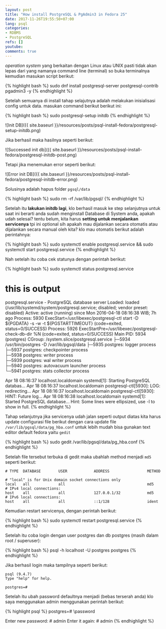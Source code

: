 ```yaml
---
layout: post
title: "How install PostgreSQL & PgAdmin3 in Fedora 25"
date: 2017-11-26T19:55:50+07:00
lang: psql
categories:
- RDBMS
- PostgreSQL
refs: []
youtube: 
comments: true
---
```


_operation system_ yang berkaitan dengan Linux atau UNIX pasti tidak akan lepas dari yang namanya command line (terminal) so buka terminalnya kemudian masukan script berikut:

{% highlight bash %}
sudo dnf install postgresql-server postgresql-contrib pgadmin3 -y
{% endhighlight %}

Setelah semuanya di install tahap selajutnya adalah melakukan inisialisasi config untuk data. masukan command berikut berikut ini:

{% highlight bash %}
sudo postgresql-setup initdb
{% endhighlight %}

![Init DB]({{ site.baseurl }}/resources/posts/psql-install-fedora/postgresql-setup-initdb.png)

Jika berhasil maka hasilnya seperti berikut:

![Successed init db]({{ site.baseurl }}/resources/posts/psql-install-fedora/postgresql-initdb-post.png)

Tetapi jika menemukan error seperti berikut:

![Error init DB]({{ site.baseurl }}/resources/posts/psql-install-fedora/postgresql-initdb-error.png)

Solusinya adalah hapus folder `pgsql/data`

{% highlight bash %}
sudo rm -rf /var/lib/pgsql/
{% endhighlight %}

Setelah itu **lakukan initdb lagi**, klo berhasil masuk ke step selanjutnya untuk saat ini berarti anda sudah menginstall Database di System anda, apakah udah selesai? tentu belum, kita harus **setting untuk menjalankan servicenya** tpi ini optional sih apakah mau dijalankan secara otomatis atau dijalankan secara manual oleh kita? klo mau otomatis berikut adalah perintahnya:

{% highlight bash %}
sudo systemctl enable postgresql.service && sudo systemctl start postgresql.service
{% endhighlight %}

Nah setelah itu coba cek statunya dengan perintah berikut:

{% highlight bash %}
sudo systemctl status postgresql.service
# this is output
postgresql.service - PostgreSQL database server
   Loaded: loaded (/usr/lib/systemd/system/postgresql.service; disabled; vendor preset: disabled)
   Active: active (running) since Mon 2016-04-18 08:16:38 WIB; 7h ago
  Process: 5930 ExecStart=/usr/libexec/postgresql-ctl start -D ${PGDATA} -s -w -t ${PGSTARTTIMEOUT} (code=exited, status=0/SUCCESS)
  Process: 5926 ExecStartPre=/usr/libexec/postgresql-check-db-dir %N (code=exited, status=0/SUCCESS)
 Main PID: 5934 (postgres)
   CGroup: /system.slice/postgresql.service
           ├─5934 /usr/bin/postgres -D /var/lib/pgsql/data
           ├─5935 postgres: logger process   
           ├─5937 postgres: checkpointer process   
           ├─5938 postgres: writer process   
           ├─5939 postgres: wal writer process   
           ├─5940 postgres: autovacuum launcher process   
           └─5941 postgres: stats collector process   

Apr 18 08:16:37 localhost.localdomain systemd[1]: Starting PostgreSQL databas...
Apr 18 08:16:37 localhost.localdomain postgresql-ctl[5930]: LOG:  redirecting...
Apr 18 08:16:37 localhost.localdomain postgresql-ctl[5930]: HINT:  Future log...
Apr 18 08:16:38 localhost.localdomain systemd[1]: Started PostgreSQL database...
Hint: Some lines were ellipsized, use -l to show in full.
{% endhighlight %}

Tahap selanjutnya jika servicenya udah jalan seperti output diatas kita harus update configurasi file berikut dengan cara update file `/var/lib/pgsql/data/pg_hba.conf` untuk lebih mudah bisa gunakan text editor default fedora yaitu `gedit`

{% highlight bash %}
sudo gedit /var/lib/pgsql/data/pg_hba.conf
{% endhighlight %}

Setelah file tersebut terbuka di gedit maka ubahlah method menjadi `md5` seperti berikut:

```properties
# TYPE  DATABASE        USER            ADDRESS                 METHOD

# "local" is for Unix domain socket connections only
local   all             all                                     md5
# IPv4 local connections:
host    all             all             127.0.0.1/32            md5
# IPv6 local connections:
host    all             all             ::1/128                 ident
```

Kemudian restart servicenya, dengan perintah berikut:

{% highlight bash %}
sudo systemctl restart postgresql.service
{% endhighlight %}

Setelah itu coba login dengan user postgres dan db postgres (masih dalam root / superuser):

{% highlight bash %}
psql -h localhost -U postgres postgres
{% endhighlight %}

Jika berhasil login maka tampilnya seperti berikut:

```postgresql
psql (9.4.7)
Type "help" for help.

postgres=#
```

Setelah itu ubah password defaultnya menjadi (bebas terserah anda) klo saya menggunakan admin menggunakan perintah berikut:

{% highlight psql %}
postgres=# \password

Enter new password: # admin
Enter it again: # admin
{% endhighlight %}